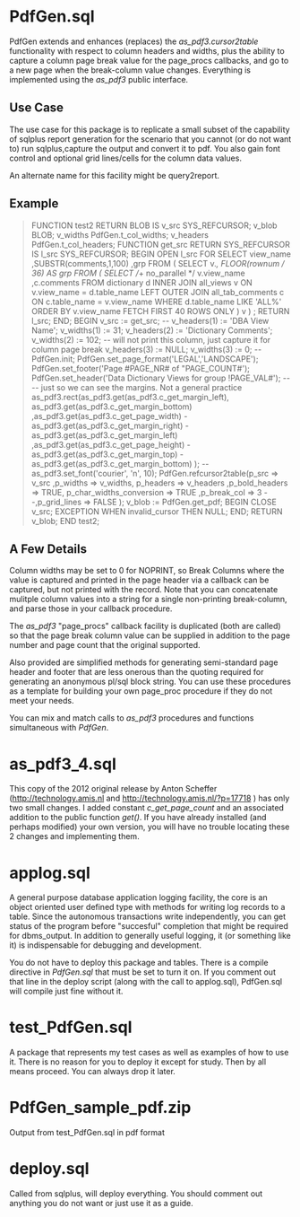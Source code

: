 # PdfGen.sql

PdfGen extends and enhances (replaces) the _as_pdf3.cursor2table_ functionality with
respect to column headers and widths, plus the ability to capture a column page break value
for the page_procs callbacks, and go to a new page when the break-column value changes.
Everything is implemented using the _as_pdf3_ public interface.

## Use Case
The use case for this package is to replicate a small subset of the capability of
sqlplus report generation for the scenario that you cannot (or do not want to) 
run sqlplus,capture the output and convert it to pdf. You also gain font control
and optional grid lines/cells for the column data values.

An alternate name for this facility might be query2report.

## Example

>FUNCTION test2 RETURN BLOB
IS
    v_src   SYS_REFCURSOR;
    v_blob  BLOB;
    v_widths PdfGen.t_col_widths;
    v_headers PdfGen.t_col_headers;
    FUNCTION get_src RETURN SYS_REFCURSOR IS
        l_src SYS_REFCURSOR;
    BEGIN
      OPEN l_src FOR
        SELECT 
            view_name 
            ,SUBSTR(comments,1,100) 
            ,grp
        FROM (
            SELECT v.*, FLOOR(rownum / 36) AS grp
            FROM (
                SELECT /*+ no_parallel */
                    v.view_name 
                    ,c.comments 
                FROM dictionary d
                INNER JOIN all_views v
                    ON v.view_name = d.table_name
                LEFT OUTER JOIN all_tab_comments c
                    ON c.table_name = v.view_name
                WHERE d.table_name LIKE 'ALL%'
                ORDER BY v.view_name
                FETCH FIRST 40 ROWS ONLY
            ) v
        )
        ;
      RETURN l_src;
    END;
BEGIN
    v_src := get_src;
    --
    v_headers(1) := 'DBA View Name';
    v_widths(1)  := 31;
    v_headers(2) := 'Dictionary Comments';
    v_widths(2)  := 102;
    -- will not print this column, just capture it for column page break
    v_headers(3) := NULL;
    v_widths(3)  := 0;
    --
    PdfGen.init;
    PdfGen.set_page_format('LEGAL','LANDSCAPE');
    PdfGen.set_footer('Page #PAGE_NR# of "PAGE_COUNT#');
    PdfGen.set_header('Data Dictionary Views for group !PAGE_VAL#');
    --
    -- just so we can see the margins. Not a general practice
    as_pdf3.rect(as_pdf3.get(as_pdf3.c_get_margin_left), as_pdf3.get(as_pdf3.c_get_margin_bottom)
            ,as_pdf3.get(as_pdf3.c_get_page_width) - as_pdf3.get(as_pdf3.c_get_margin_right) - as_pdf3.get(as_pdf3.c_get_margin_left)
            ,as_pdf3.get(as_pdf3.c_get_page_height) - as_pdf3.get(as_pdf3.c_get_margin_top) - as_pdf3.get(as_pdf3.c_get_margin_bottom)
        );
    --
    as_pdf3.set_font('courier', 'n', 10);
    PdfGen.refcursor2table(p_src => v_src
        ,p_widths => v_widths, p_headers => v_headers
        ,p_bold_headers => TRUE, p_char_widths_conversion => TRUE
        ,p_break_col => 3
        --,p_grid_lines => FALSE
    );
    v_blob := PdfGen.get_pdf;
    BEGIN
        CLOSE v_src;
    EXCEPTION WHEN invalid_cursor THEN NULL;
    END;
    RETURN v_blob;
END test2;


## A Few Details

Column widths may be set to 0 for NOPRINT, so Break Columns where the value is captured
and printed in the page header via a callback can be captured, but not printed with the record.
Note that you can concatenate mulitple column values into a string for a single non-printing break-column,
and parse those in your callback procedure.

The _as_pdf3_ "page_procs" callback facility is duplicated (both are called) so that
the page break column value can be supplied in addition to the page number and page count
that the original supported.

Also provided are simplified methods for generating semi-standard page header and footer
that are less onerous than the quoting required for generating an anonymous pl/sql block string.
You can use these procedures as a template for building your own page_proc procedure if they
do not meet your needs.

You can mix and match calls to _as_pdf3_ procedures and functions simultaneous with _PdfGen_.

# as_pdf3_4.sql

This copy of the 2012 original release by Anton Scheffer (http://technology.amis.nl and http://technology.amis.nl/?p=17718
) 
has only two small changes. I added constant _c_get_page_count_ and an associated addition to the public function _get()_.
If you have already installed (and perhaps modified) your own version, you will have no trouble locating
these 2 changes and implementing them.

# applog.sql

A general purpose database application logging facility, the core is an object oriented
user defined type with methods for writing log records to a table.
Since the autonomous transactions write independently, you can get status
of the program before "succesful" completion that might be required for dbms_output.
In addition to generally useful logging, it (or something like it)
is indispensable for debugging and development.

You do not have to deploy this package and tables. There is a compile directive in _PdfGen.sql_
that must be set to turn it on. If you comment out that line in the deploy script (along with the call
to applog.sql), PdfGen.sql will compile just fine without it.

# test_PdfGen.sql

A package that represents my test cases as well as examples of how to use it. There is no reason
for you to deploy it except for study. Then by all means proceed. You can always drop it later.

# PdfGen_sample_pdf.zip

Output from test_PdfGen.sql in pdf format

# deploy.sql

Called from sqlplus, will deploy everything. You should comment out anything you do not want or just use it
as a guide.

